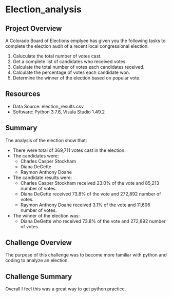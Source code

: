 # Election_analysis

## Project Overview
A Colorado Board of Elections emplyee has given you the following tasks to complete the election audit of a recent local congressional election.

1. Caluculate the total number of votes cast.
2. Get a complete list of candidates who received votes.
3. Calculate the total number of votes each candidates received.
4. Calculate the percentage of votes each candidate won.
5. Determine the winner of the election based on popular vote.

## Resources 
- Data Source: election_results.csv
- Software: Python 3.7.6, Visula Studio 1.49.2

## Summary
The analysis of the election show that:
- There were total of 369,711 votes cast in the election.
- The candidates were:
    - Charles Casper Stockham
    - Diana DeGette
    - Raymon Anthony Doane
- The candidate results were:
    - Charles Casper Stockham received 23.0% of the vote and 85,213 number of votes.
    - Diana DeGette received 73.8% of the vote and 272,892 number of votes.
    - Raymon Anthony Doane received 3.1% of the vote and 11,606 number of votes.
- The winner of the election was:
    - Diana DeGette who received 73.8% of the vote and 272,892 number of votes.
    
## Challenge Overview
The purpose of this challenge was to become more familiar with python and coding to analyze an election.

## Challenge Summary 
Overall I feel this was a great way to get python practice.

